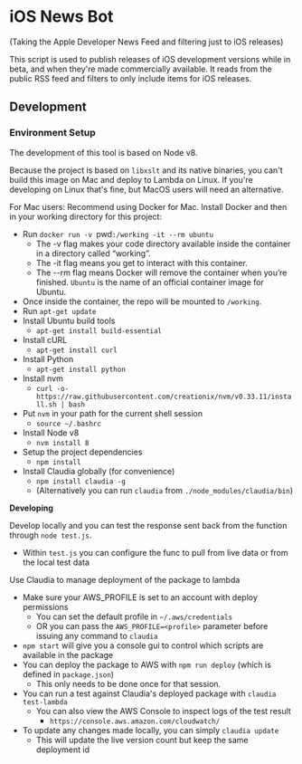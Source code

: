 # iOS News Bot
(Taking the Apple Developer News Feed and filtering just to iOS releases)

This script is used to publish releases of iOS development versions while in beta, and when they're made commercially available.
It reads from the public RSS feed and filters to only include items for iOS releases.

## Development

### Environment Setup

The development of this tool is based on Node v8.

Because the project is based on `libxslt` and its native binaries, you can't build this image on Mac and deploy to Lambda on Linux. If you're developing on Linux that's fine, but MacOS users will need an alternative.

For Mac users: Recommend using Docker for Mac. Install Docker and then in your working directory for this project:
* Run `docker run -v `pwd`:/working -it --rm ubuntu`
  * The -v flag makes your code directory available inside the container in a directory called “working”.
  * The -it flag means you get to interact with this container.
  * The --rm flag means Docker will remove the container when you’re finished. `Ubuntu` is the name of an official container image for Ubuntu.
* Once inside the container, the repo will be mounted to `/working`.
* Run `apt-get update`
* Install Ubuntu build tools
    * `apt-get install build-essential`
* Install cURL
  * `apt-get install curl`
* Install Python
  * `apt-get install python`
* Install nvm
  * `curl -o- https://raw.githubusercontent.com/creationix/nvm/v0.33.11/install.sh | bash`
* Put `nvm` in your path for the current shell session
  * `source ~/.bashrc`
* Install Node v8
  * `nvm install 8`
* Setup the project dependencies
  * `npm install`
* Install Claudia globally (for convenience)
  * `npm install claudia -g`
  * (Alternatively you can run `claudia` from `./node_modules/claudia/bin`)

**Developing**

Develop locally and you can test the response sent back from the function through `node test.js`.
* Within `test.js` you can configure the func to pull from live data or from the local test data

Use Claudia to manage deployment of the package to lambda
* Make sure your AWS_PROFILE is set to an account with deploy permissions
  * You can set the default profile in `~/.aws/credentials`
  * OR you can pass the `AWS_PROFILE=<profile>` parameter before issuing any command to `claudia`
* `npm start` will give you a console gui to control which scripts are available in the package
* You can deploy the package to AWS with `npm run deploy` (which is defined in `package.json`)
  * This only needs to be done once for that session.
* You can run a test against Claudia's deployed package with `claudia test-lambda`
  * You can also view the AWS Console to inspect logs of the test result
    * `https://console.aws.amazon.com/cloudwatch/`
* To update any changes made locally, you can simply `claudia update`
  * This will update the live version count but keep the same deployment id